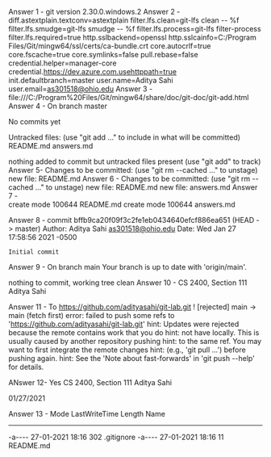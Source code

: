
Answer 1 - git version 2.30.0.windows.2
Answer 2 - diff.astextplain.textconv=astextplain
filter.lfs.clean=git-lfs clean -- %f
filter.lfs.smudge=git-lfs smudge -- %f
filter.lfs.process=git-lfs filter-process
filter.lfs.required=true
http.sslbackend=openssl
http.sslcainfo=C:/Program Files/Git/mingw64/ssl/certs/ca-bundle.crt
core.autocrlf=true
core.fscache=true
core.symlinks=false
pull.rebase=false
credential.helper=manager-core
credential.https://dev.azure.com.usehttppath=true
init.defaultbranch=master
user.name=Aditya Sahi
user.email=as301518@ohio.edu
Answer 3 - file:///C:/Program%20Files/Git/mingw64/share/doc/git-doc/git-add.html
Answer 4 - On branch master

No commits yet

Untracked files:
  (use "git add <file>..." to include in what will be committed)
        README.md
        answers.md

nothing added to commit but untracked files present (use "git add" to track)
Answer 5- Changes to be committed:
  (use "git rm --cached <file>..." to unstage)
        new file:   README.md
Answer 6 - Changes to be committed:
  (use "git rm --cached <file>..." to unstage)
        new file:   README.md
        new file:   answers.md
Answer 7 -  
create mode 100644 README.md
 create mode 100644 answers.md

Answer 8 - 
commit bffb9ca20f09f3c2fe1eb0434640efcf886ea651 (HEAD -> master)
Author: Aditya Sahi <as301518@ohio.edu>
Date:   Wed Jan 27 17:58:56 2021 -0500

    Initial commit

Answer  9 - 
On branch main
Your branch is up to date with 'origin/main'.

nothing to commit, working tree clean
Answer 10 - 
CS 2400, Section 111 Aditya Sahi

Answer 11 - 
 To https://github.com/adityasahi/git-lab.git
 ! [rejected]        main -> main (fetch first)
error: failed to push some refs to 'https://github.com/adityasahi/git-lab.git'
hint: Updates were rejected because the remote contains work that you do
hint: not have locally. This is usually caused by another repository pushing
hint: to the same ref. You may want to first integrate the remote changes
hint: (e.g., 'git pull ...') before pushing again.
hint: See the 'Note about fast-forwards' in 'git push --help' for details.

ANswer 12-
Yes 
CS 2400, Section 111
Aditya Sahi

01/27/2021

Answer 13 - 
Mode                LastWriteTime         Length Name
----                -------------         ------ ----
-a----       27-01-2021     18:16            302 .gitignore
-a----       27-01-2021     18:16             11 README.md
